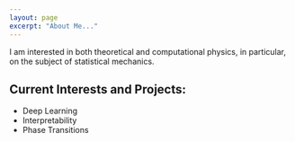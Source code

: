 ```yaml
---
layout: page
excerpt: "About Me..."
---
```


I am interested in both theoretical and computational physics, in particular, on the subject of statistical mechanics.

## Current Interests and Projects:

- Deep Learning
- Interpretability
- Phase Transitions
